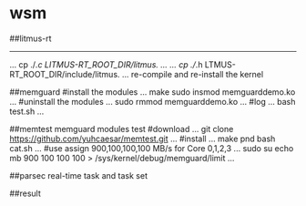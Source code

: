 # wsm

##litmus-rt
_____________________
...
cp ./*.c LITMUS-RT_ROOT_DIR/litmus.
...
...
cp ./*.h LTMUS-RT_ROOT_DIR/include/litmus.
...
re-compile and re-install the kernel

##memguard
#install the modules
...
make
sudo insmod memguarddemo.ko
...
#uninstall the modules
...
sudo rmmod memguarddemo.ko
...
#log
...
bash test.sh
...

##memtest
memguard modules test
#download
...
git clone https://github.com/yuhcaesar/memtest.git
...
#install
...
make pnd
bash cat.sh
...
#use
assign 900,100,100,100 MB/s for Core 0,1,2,3
...
sudo su
echo mb 900 100 100 100 > /sys/kernel/debug/memguard/limit
...

##parsec
real-time task and task set

##result



